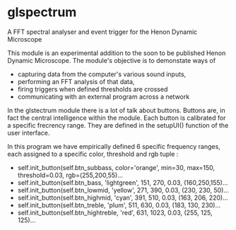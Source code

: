 # glspectrum
A FFT spectral analyser and event trigger for the Henon Dynamic Microscope

This module is an experimental addition to the soon to be published Henon Dynamic Microscope. The module's objective is to demonstate ways
of 
<UL>
<li>capturing data from the computer's various sound inputs,</li>
<li>performing an FFT analysis of that data,</li>
<li>firing triggers when defined thresholds are crossed</li>
<li>communicating with an external program across a network</li>
</UL>

In the glstectrum module there is a lot of talk about buttons. Buttons are, in fact the central intelligence within the module.
Each button is calibrated for a specific frecrency range. They are defined in the setupUI() function of the user interface.
<p>
In this program we have empirically defined 6 specific frequency ranges, each assigned to a specific color, threshold and rgb tuple :
<ul>
        <li>self.init_button(self.btn_subbass, color='orange', min=30, max=150, threshold=0.03, rgb=(255,200,55)...</li>
        <li>self.init_button(self.btn_bass, 'lightgreen', 151, 270, 0.03, (160,250,155)...</li>
        <li>self.init_button(self.btn_lowmid, 'yellow', 271, 390, 0.03, (230, 230, 50)...</li>
        <li>self.init_button(self.btn_highmid, 'cyan', 391, 510, 0.03, (163, 206, 220)...</li>
        <li>self.init_button(self.btn_treble, 'plum', 511, 630, 0.03, (183, 130, 230)...</li>
        <li>self.init_button(self.btn_hightreble, 'red', 631, 1023, 0.03, (255, 125, 125)...</li>
</ul>
</p>

